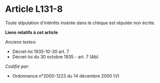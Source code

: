 # Article L131-8

Toute stipulation d'intérêts insérée dans le chèque est réputée non écrite.

**Liens relatifs à cet article**

_Anciens textes_:

  - Décret-loi 1935-10-30 art. 7
  - Décret-loi du 30 octobre 1935 - art. 7 (Ab)

_Codifié par_:

  - Ordonnance n°2000-1223 du 14 décembre 2000 (V)
